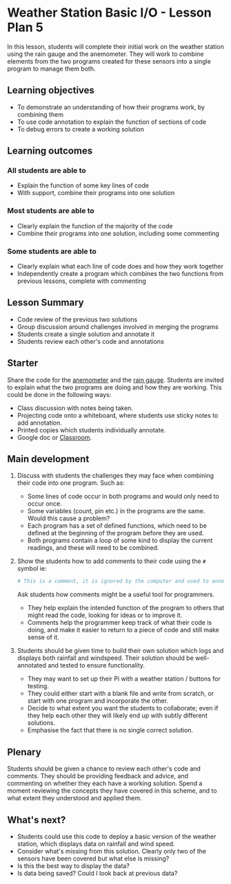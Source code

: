 #  Weather Station Basic I/O - Lesson Plan 5

In this lesson, students will complete their initial work on the weather station using the rain gauge and the anemometer. They will work to combine elements from the two programs created for these sensors into a single program to manage them both.

## Learning objectives

- To demonstrate an understanding of how their programs work, by combining them
- To use code annotation to explain the function of sections of code
- To debug errors to create a working solution

## Learning outcomes

### All students are able to

- Explain the function of some key lines of code
- With support, combine their programs into one solution

### Most students are able to

- Clearly explain the function of the majority of the code
- Combine their programs into one solution, including some commenting

### Some students are able to

- Clearly explain what each line of code does and how they work together
- Independently create a program which combines the two functions from previous lessons, complete with commenting

## Lesson Summary

- Code review of the previous two solutions
- Group discussion around challenges involved in merging the programs
- Students create a single solution and annotate it
- Students review each other's code and annotations

## Starter

Share the code for the [anemometer](../lesson-4/code/wind_final.py) and the [rain gauge](../lesson-4/code/wind_interrupt.py ). Students are invited to explain what the two programs are doing and how they are working. This could be done in the following ways:

* Class discussion with notes being taken.
* Projecting code onto a whiteboard, where students use sticky notes to add annotation.
* Printed copies which students individually annotate.
* Google doc or [Classroom](classroom.google.com).

## Main development

1. Discuss with students the challenges they may face when combining their code into one program. Such as:
    - Some lines of code occur in both programs and would only need to occur once.
    - Some variables (count, pin etc.) in the programs are the same. Would this cause a problem?
    - Each program has a set of defined functions, which need to be defined at the beginning of the program before they are used.
    - Both programs contain a loop of some kind to display the current readings, and these will need to be combined.

2. Show the students how to add comments to their code using the `#` symbol ie:

    ```python
    # This is a comment, it is ignored by the computer and used to annotate the code.
    ```

    Ask students how comments might be a useful tool for programmers.
    - They help explain the intended function of the program to others that might read the code, looking for ideas or to improve it.
    - Comments help the programmer keep track of what their code is doing, and make it easier to return to a piece of code and still make sense of it.

3. Students should be given time to build their own solution which logs and displays both rainfall and windspeed. Their solution should be well-annotated and tested to ensure functionality.
    - They may want to set up their Pi with a weather station / buttons for testing.
    - They could either start with a blank file and write from scratch, or start with one program and incorporate the other.
    - Decide to what extent you want the students to collaborate; even if they help each other they will likely end up with subtly different solutions.
    - Emphasise the fact that there is no single correct solution.

## Plenary

Students should be given a chance to review each other's code and comments. They should be providing feedback and advice, and commenting on whether they each have a working solution. Spend a moment reviewing the concepts they have covered in this scheme, and to what extent they understood and applied them.

## What's next?

- Students could use this code to deploy a basic version of the weather station, which displays data on rainfall and wind speed.
- Consider what's missing from this solution. Clearly only two of the sensors have been covered but what else is missing?
- Is this the best way to display the data?
- Is data being saved? Could I look back at previous data?
